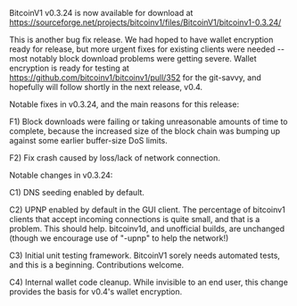 BitcoinV1 v0.3.24 is now available for download at
https://sourceforge.net/projects/bitcoinv1/files/BitcoinV1/bitcoinv1-0.3.24/

This is another bug fix release.  We had hoped to have wallet encryption ready for release, but more urgent fixes for existing clients were needed -- most notably block download problems were getting severe.  Wallet encryption is ready for testing at https://github.com/bitcoinv1/bitcoinv1/pull/352 for the git-savvy, and hopefully will follow shortly in the next release, v0.4.

Notable fixes in v0.3.24, and the main reasons for this release:

F1) Block downloads were failing or taking unreasonable amounts of time to complete, because the increased size of the block chain was bumping up against some earlier buffer-size DoS limits.

F2) Fix crash caused by loss/lack of network connection.

Notable changes in v0.3.24:

C1) DNS seeding enabled by default.

C2) UPNP enabled by default in the GUI client.  The percentage of bitcoinv1 clients that accept incoming connections is quite small, and that is a problem.  This should help.  bitcoinv1d, and unofficial builds, are unchanged (though we encourage use of "-upnp" to help the network!)

C3) Initial unit testing framework.  BitcoinV1 sorely needs automated tests, and this is a beginning.  Contributions welcome.

C4) Internal wallet code cleanup.  While invisible to an end user, this change provides the basis for v0.4's wallet encryption.
